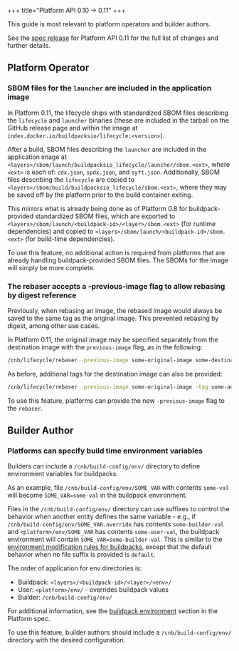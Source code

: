 +++
title="Platform API 0.10 -> 0.11"
+++

<!--more-->

This guide is most relevant to platform operators and builder authors.

See the [spec release](https://github.com/buildpacks/spec/releases/tag/platform%2Fv0.11) for Platform API 0.11 for the full list of changes and further details.

## Platform Operator

### SBOM files for the `launcher` are included in the application image

In Platform 0.11, the lifecycle ships with standardized SBOM files describing the `lifecycle` and `launcher` binaries
(these are included in the tarball on the GitHub release page and within the image at `index.docker.io/buildpacksio/lifecycle:<version>`).

After a build, SBOM files describing the `launcher` are included in the application image at `<layers>/sbom/launch/buildpacksio_lifecycle/launcher/sbom.<ext>`,
where `<ext>` is each of: `cdx.json`, `spdx.json`, and `syft.json`.
Additionally, SBOM files describing the `lifecycle` are copied to `<layers>/sbom/build/buildpacksio_lifecycle/sbom.<ext>`,
where they may be saved off by the platform prior to the build container exiting.

This mirrors what is already being done as of Platform 0.8 for buildpack-provided standardized SBOM files,
which are exported to `<layers>/sbom/launch/<buildpack-id>/<layer>/sbom.<ext>` (for runtime dependencies)
and copied to `<layers>/sbom/launch/<buildpack-id>/sbom.<ext>` (for build-time dependencies).

To use this feature, no additional action is required from platforms that are already handling buildpack-provided SBOM files.
The SBOMs for the image will simply be more complete.

### The rebaser accepts a -previous-image flag to allow rebasing by digest reference

Previously, when rebasing an image, the rebased image would always be saved to the same tag as the original image.
This prevented rebasing by digest, among other use cases.

In Platform 0.11, the original image may be specified separately from the destination image with the `previous-image` flag, as in the following:

```bash
/cnb/lifecycle/rebaser -previous-image some-original-image some-destination-image
```

As before, additional tags for the destination image can also be provided:

```bash
/cnb/lifecycle/rebaser -previous-image some-original-image -tag some-additional-tag:latest some-destination-image
```

To use this feature, platforms can provide the new `-previous-image` flag to the `rebaser`.

## Builder Author

### Platforms can specify build time environment variables

Builders can include a `/cnb/build-config/env/` directory to define environment variables for buildpacks.

As an example, file `/cnb/build-config/env/SOME_VAR` with contents `some-val` will become `SOME_VAR=some-val` in the buildpack environment.

Files in the `/cnb/build-config/env/` directory can use suffixes to control the behavior when another entity defines the same variable -
e.g., if `/cnb/build-config/env/SOME_VAR.override` has contents `some-builder-val` and `<platform>/env/SOME_VAR` has contents `some-user-val`,
the buildpack environment will contain `SOME_VAR=some-builder-val`.
This is similar to the [environment modification rules for buildpacks](https://github.com/buildpacks/spec/blob/main/buildpack.md#environment-variable-modification-rules),
except that the default behavior when no file suffix is provided is `default`.

The order of application for env directories is:
* Buildpack: `<layers>/<buildpack-id>/<layer>/<env>/`
* User: `<platform>/env/` - overrides buildpack values
* Builder: `/cnb/build-config/env/`

For additional information, see the [buildpack environment](https://github.com/buildpacks/spec/blob/main/platform.md#buildpack-environment) section in the Platform spec.

To use this feature, builder authors should include a `/cnb/build-config/env/` directory with the desired configuration.

